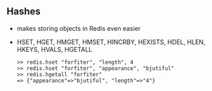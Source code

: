 ## Hashes

  * makes storing objects in Redis even easier
  * HSET, HGET, HMGET, HMSET, HINCRBY, HEXISTS, HDEL, HLEN, HKEYS, HVALS, HGETALL
        
        >> redis.hset "forfiter", "length", 4
        >> redis.hset "forfiter", "appearance", "bjutiful"
        >> redis.hgetall "forfiter"
        => {"appearance"=>"bjutiful", "length"=>"4"}
